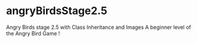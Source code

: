 # angryBirdsStage2.5
Angry Birds stage 2.5 with Class Inheritance and Images
A beginner level of the Angry Bird Game !

